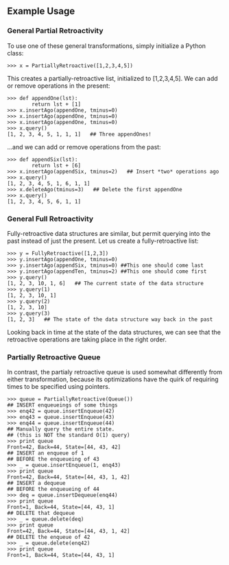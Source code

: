 Example Usage
-------------

### General Partial Retroactivity

To use one of these general transformations, simply initialize a Python class:

    >>> x = PartiallyRetroactive([1,2,3,4,5])

This creates a partially-retroactive list, initialized to [1,2,3,4,5]. We can add or remove operations in the present:

    >>> def appendOne(lst):
            return lst + [1]
    >>> x.insertAgo(appendOne, tminus=0)
    >>> x.insertAgo(appendOne, tminus=0)
    >>> x.insertAgo(appendOne, tminus=0)
    >>> x.query()
    [1, 2, 3, 4, 5, 1, 1, 1]   ## Three appendOnes!

...and we can add or remove operations from the past:

    >>> def appendSix(lst):
            return lst + [6]
    >>> x.insertAgo(appendSix, tminus=2)   ## Insert *two* operations ago
    >>> x.query()
    [1, 2, 3, 4, 5, 1, 6, 1, 1]
    >>> x.deleteAgo(tminus=3)   ## Delete the first appendOne
	>>> x.query()
    [1, 2, 3, 4, 5, 6, 1, 1]

### General Full Retroactivity

Fully-retroactive data structures are similar, but permit querying into the past instead of just the present. Let us create a fully-retroactive list:

    >>> y = FullyRetroactive([1,2,3])
    >>> y.insertAgo(appendOne, tminus=0)
    >>> y.insertAgo(appendSix, tminus=0) ##This one should come last
    >>> y.insertAgo(appendTen, tminus=2) ##This one should come first
    >>> y.query()
    [1, 2, 3, 10, 1, 6]   ## The current state of the data structure
    >>> y.query(1)
    [1, 2, 3, 10, 1]
    >>> y.query(2)
    [1, 2, 3, 10]
    >>> y.query(3)
    [1, 2, 3]   ## The state of the data structure way back in the past

Looking back in time at the state of the data structures, we can see that the retroactive operations are taking place in the right order.



### Partially Retroactive Queue

In contrast, the partialy retroactive queue is used somewhat differently from either transformation, because its optimizations have the quirk of requiring times to be specified using pointers.

    >>> queue = PartiallyRetroactive(Queue())
    ## INSERT enqueueings of some things
    >>> enq42 = queue.insertEnqueue(42)
    >>> enq43 = queue.insertEnqueue(43)
    >>> enq44 = queue.insertEnqueue(44)
    ## Manually query the entire state.
    ## (this is NOT the standard O(1) query)
    >>> print queue
    Front=42, Back=44, State=[44, 43, 42]
    ## INSERT an enqueue of 1
    ## BEFORE the enqueueing of 43
    >>> _ = queue.insertEnqueue(1, enq43)
    >>> print queue
    Front=42, Back=44, State=[44, 43, 1, 42]
    ## INSERT a dequeue
    ## BEFORE the enqueueing of 44
    >>> deq = queue.insertDequeue(enq44)
    >>> print queue
    Front=1, Back=44, State=[44, 43, 1]
    ## DELETE that dequeue
    >>> _ = queue.delete(deq)
    >>> print queue
    Front=42, Back=44, State=[44, 43, 1, 42]
    ## DELETE the enqueue of 42
    >>> _ = queue.delete(enq42)
    >>> print queue
    Front=1, Back=44, State=[44, 43, 1]
